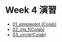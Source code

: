 # Week 4 演習
  - [01_simpleplot (Colab)](https://colab.research.google.com/drive/1g_HSWFhffctPI8X6OzSfntiL0QmAyWDd?usp=sharing)
  - [02_iris_1(Colab)](https://colab.research.google.com/drive/1XdPCgefINQwWLWIgnjuQiuzoDRzpmAH9?usp=sharing)
  - [03_circle(Colab)](https://colab.research.google.com/drive/10khM1eI-jAYGagPbHy8TSmCRt0qUjoAb?usp=sharing)
